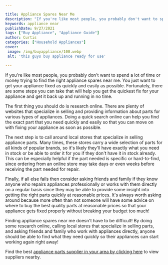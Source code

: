 ```yaml
---

title: Appliance Spares Near Me
description: "If you're like most people, you probably don't want to spend a lot of time or money trying to find the right appliance spares near...learn more about it now"
keywords: appliance near
publishDate: 9/27/2021
tags: ["Buy Appliance", "Appliance Guide"]
author: Curtis
categories: ["Household Appliances"]
cover: 
 image: /img/buyappliance/100.webp
 alt: 'this guys buy appliance ready for use'

---
```


If you're like most people, you probably don't want to spend a lot of time or money trying to find the right appliance spares near me. You just want to get your appliance fixed as quickly and easily as possible. Fortunately, there are some steps you can take that will help you get the quickest fix for your appliance and get it back up and running in no time. 

The first thing you should do is research online. There are plenty of websites that specialize in selling and providing information about parts for various types of appliances. Doing a quick search online can help you find the exact part that you need quickly and easily so that you can move on with fixing your appliance as soon as possible. 

The next step is to call around local stores that specialize in selling appliance parts. Many times, these stores carry a wide selection of parts for all kinds of popular brands, so it's likely they'll have exactly what you need in stock or be able to order it for you if they don't have it in stock already. This can be especially helpful if the part needed is specific or hard-to-find, since ordering from an online store may take days or even weeks before receiving the part needed for repair. 

Finally, if all else fails then consider asking friends and family if they know anyone who repairs appliances professionally or works with them directly on a regular basis since they may be able to provide some insight into getting the right parts quickly at reasonable prices. It's always worth asking around because more often than not someone will have some advice on where to buy the best quality parts at reasonable prices so that your appliance gets fixed properly without breaking your budget too much! 

Finding appliance spares near me doesn't have to be difficult! By doing some research online, calling local stores that specialize in selling parts, and asking friends and family who work with appliances directly, anyone should be able to find what they need quickly so their appliances can start working again right away!

Find the best <a href="/pages/appliance-parts-suppliers/">appliance parts supplier in your area by clicking here</a> to view suppliers nearby.
